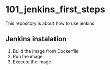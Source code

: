 # 101_jenkins_first_steps
This repository is about how to use jenkins

## Jenkins instalation
1. Build the image from Dockerfile
2. Run the image
3. Execute the image
